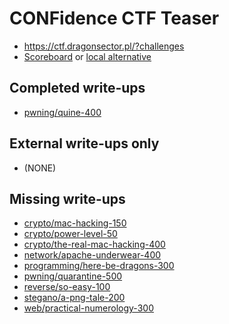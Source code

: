 # CONFidence CTF Teaser

* <https://ctf.dragonsector.pl/?challenges>
* [Scoreboard](https://ctf.dragonsector.pl/?scoreboard) or [local alternative](score.txt)

## Completed write-ups

* [pwning/quine-400](pwning/quine-400)


## External write-ups only

* (NONE)

## Missing write-ups

* [crypto/mac-hacking-150](crypto/mac-hacking-150)
* [crypto/power-level-50](crypto/power-level-50)
* [crypto/the-real-mac-hacking-400](crypto/the-real-mac-hacking-400)
* [network/apache-underwear-400](network/apache-underwear-400)
* [programming/here-be-dragons-300](programming/here-be-dragons-300)
* [pwning/quarantine-500](pwning/quarantine-500)
* [reverse/so-easy-100](reverse/so-easy-100)
* [stegano/a-png-tale-200](steagno/a-png-tale-200)
* [web/practical-numerology-300](web/practical-numerology-300)
